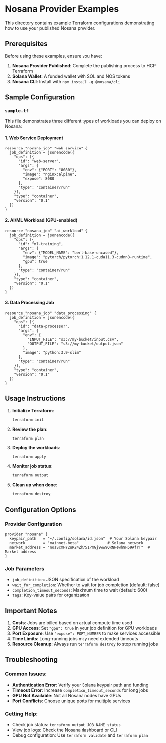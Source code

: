 # Nosana Provider Examples

This directory contains example Terraform configurations demonstrating how to use your published Nosana provider.

## Prerequisites

Before using these examples, ensure you have:

1. **Nosana Provider Published**: Complete the publishing process to HCP Terraform
2. **Solana Wallet**: A funded wallet with SOL and NOS tokens
3. **Nosana CLI**: Install with `npm install -g @nosana/cli`

## Sample Configuration

### `sample.tf`

This file demonstrates three different types of workloads you can deploy on Nosana:

#### 1. Web Service Deployment
```hcl
resource "nosana_job" "web_service" {
  job_definition = jsonencode({
    "ops": [{
      "id": "web-server",
      "args": {
        "env": {"PORT": "8080"},
        "image": "nginx:alpine",
        "expose": 8080
      },
      "type": "container/run"
    }],
    "type": "container",
    "version": "0.1"
  })
}
```

#### 2. AI/ML Workload (GPU-enabled)
```hcl
resource "nosana_job" "ai_workload" {
  job_definition = jsonencode({
    "ops": [{
      "id": "ml-training",
      "args": {
        "env": {"MODEL_NAME": "bert-base-uncased"},
        "image": "pytorch/pytorch:1.12.1-cuda11.3-cudnn8-runtime",
        "gpu": true
      },
      "type": "container/run"
    }],
    "type": "container",
    "version": "0.1"
  })
}
```

#### 3. Data Processing Job
```hcl
resource "nosana_job" "data_processing" {
  job_definition = jsonencode({
    "ops": [{
      "id": "data-processor",
      "args": {
        "env": {
          "INPUT_FILE": "s3://my-bucket/input.csv",
          "OUTPUT_FILE": "s3://my-bucket/output.json"
        },
        "image": "python:3.9-slim"
      },
      "type": "container/run"
    }],
    "type": "container",
    "version": "0.1"
  })
}
```

## Usage Instructions

1. **Initialize Terraform**:
   ```bash
   terraform init
   ```

2. **Review the plan**:
   ```bash
   terraform plan
   ```

3. **Deploy the workloads**:
   ```bash
   terraform apply
   ```

4. **Monitor job status**:
   ```bash
   terraform output
   ```

5. **Clean up when done**:
   ```bash
   terraform destroy
   ```

## Configuration Options

### Provider Configuration
```hcl
provider "nosana" {
  keypair_path   = "~/.config/solana/id.json"  # Your Solana keypair
  network        = "mainnet-beta"             # Solana network
  market_address = "nosScmHY2uR24Zh751PmGj9ww9QRNHewh9H59AfrT"  # Market address
}
```

### Job Parameters
- `job_definition`: JSON specification of the workload
- `wait_for_completion`: Whether to wait for job completion (default: false)
- `completion_timeout_seconds`: Maximum time to wait (default: 600)
- `tags`: Key-value pairs for organization

## Important Notes

1. **Costs**: Jobs are billed based on actual compute time used
2. **GPU Access**: Set `"gpu": true` in your job definition for GPU workloads
3. **Port Exposure**: Use `"expose": PORT_NUMBER` to make services accessible
4. **Time Limits**: Long-running jobs may need extended timeouts
5. **Resource Cleanup**: Always run `terraform destroy` to stop running jobs

## Troubleshooting

### Common Issues:
- **Authentication Error**: Verify your Solana keypair path and funding
- **Timeout Error**: Increase `completion_timeout_seconds` for long jobs
- **GPU Not Available**: Not all Nosana nodes have GPUs
- **Port Conflicts**: Choose unique ports for multiple services

### Getting Help:
- Check job status: `terraform output JOB_NAME_status`
- View job logs: Check the Nosana dashboard or CLI
- Debug configuration: Use `terraform validate` and `terraform plan`